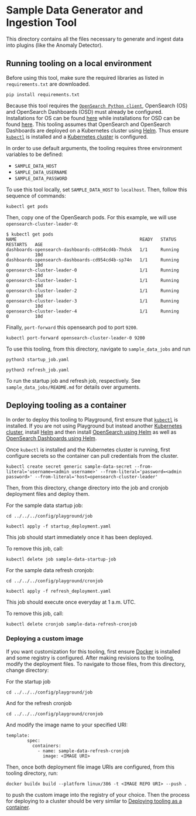 # Sample Data Generator and Ingestion Tool

This directory contains all the files necessary to generate and ingest data into plugins (like the Anomaly Detector).

## Running tooling on a local environment

Before using this tool, make sure the required libraries as listed in `requirements.txt` are downloaded.

```
pip install requirements.txt
```

Because this tool requires the [`OpenSearch Python client`](https://opensearch-project.github.io/opensearch-py/), OpenSearch (OS) and OpenSearch Dashboards (OSD) must already be configured. Installations for OS can be found [here](https://opensearch.org/docs/latest/opensearch/install/index/) while installations for OSD can be found [here](https://opensearch.org/docs/latest/dashboards/install/index/). This tooling assumes that OpenSearch and OpenSearch Dashboards are deployed on a Kubernetes cluster using [Helm](https://helm.sh/docs/intro/install/). Thus ensure [`kubectl`](https://kubernetes.io/docs/tasks/tools/) is installed and a [Kubernetes cluster](https://kubernetes.io/docs/setup/) is configured.

In order to use default arguments, the tooling requires three environment variables to be defined:
- `SAMPLE_DATA_HOST`
- `SAMPLE_DATA_USERNAME`
- `SAMPLE_DATA_PASSWORD`

To use this tool locally, set `SAMPLE_DATA_HOST` to `localhost`. Then, follow this sequence of commands:
```
kubectl get pods
```

Then, copy one of the OpenSearch pods. For this example, we will use `opensearch-cluster-leader-0`:
```console
$ kubectl get pods
NAME                                               READY   STATUS      RESTARTS   AGE
dashboards-opensearch-dashboards-cd954cd4b-7hdsk   1/1     Running     0          10d
dashboards-opensearch-dashboards-cd954cd4b-sp74n   1/1     Running     0          10d
opensearch-cluster-leader-0                        1/1     Running     0          10d
opensearch-cluster-leader-1                        1/1     Running     0          10d
opensearch-cluster-leader-2                        1/1     Running     0          10d
opensearch-cluster-leader-3                        1/1     Running     0          10d
opensearch-cluster-leader-4                        1/1     Running     0          10d
```

Finally, `port-forward` this opensearch pod to port `9200`.
```
kubectl port-forward opensearch-cluster-leader-0 9200
```

To use this tooling, from this directory, navigate to `sample_data_jobs` and run
```
python3 startup_job.yaml

python3 refresh_job.yaml
```

To run the startup job and refresh job, respectively. See `sample_data_jobs/README.md` for details over arguments.

## Deploying tooling as a container

In order to deploy this tooling to Playground, first ensure that [`kubectl`](https://kubernetes.io/docs/tasks/tools/) is installed. If you are not using Playground but instead another [Kubernetes cluster](https://kubernetes.io/docs/setup/), install [Helm](https://helm.sh/docs/intro/install/) and then install [OpenSearch using Helm](https://opensearch.org/docs/latest/opensearch/install/helm/) as well as [OpenSearch Dashboards using Helm](https://opensearch.org/docs/latest/dashboards/install/helm/).

Once `kubectl` is installed and the Kubernetes cluster is running, first configure secrets so the container can pull credentials from the cluster.

```
kubectl create secret generic sample-data-secret --from-literal='username=<admin username>' --from-literal='password=<admin password>' --from-literal='host=opensearch-cluster-leader'
```

Then, from this directory, change directory into the job and cronjob deployment files and deploy them.

For the sample data startup job:
```
cd ../../../config/playground/job

kubectl apply -f startup_deployment.yaml
```

This job should start immediately once it has been deployed.

To remove this job, call:
```
kubectl delete job sample-data-startup-job
```

For the sample data refresh cronjob:
```
cd ../../../config/playground/cronjob

kubectl apply -f refresh_deployment.yaml
```

This job should execute once everyday at 1 a.m. UTC.

To remove this job, call:
```
kubectl delete cronjob sample-data-refresh-cronjob
```

### Deploying a custom image

If you want customization for this tooling, first ensure [Docker](https://docs.docker.com/get-docker/) is installed and some registry is configured. After making revisions to the tooling, modify the deployment files. To navigate to those files, from this directory, change directory:

For the startup job
```
cd ../../../config/playground/job
```

And for the refresh cronjob
```
cd ../../../config/playground/cronjob
```

And modify the image name to your specified URI:
```
template:
        spec:
          containers:
            - name: sample-data-refresh-cronjob
              image: <IMAGE URI>
```

Then, once both deployment file image URIs are configured, from this tooling directory, run:
```
docker buildx build --platform linux/386 -t <IMAGE REPO URI> --push .
```

to push the custom image into the registry of your choice. Then the process for deploying to a cluster should be very similar to [Deploying tooling as a container](#deploying-tooling-as-a-container).